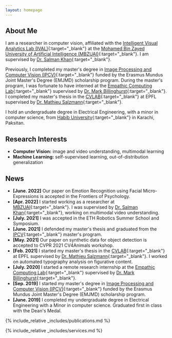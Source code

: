 ```yaml
---
layout: homepage
---
```


## About Me

I am a researcher in computer vision, affiliated with the [Intelligent Visual Analytics Lab (IVAL)](https://www.ival-mbzuai.com/){:target="_blank"} at the [Mohamed Bin Zayed University of Artificial Intelligence (MBZUAI)](https://mbzuai.ac.ae/){:target="_blank"}. I am supervised by [Dr. Salman Khan](https://scholar.google.com.pk/citations?user=M59O9lkAAAAJ&hl=en){:target="_blank"}.

Previously, I completed my master's degree in [Image Processing and Computer Vision (IPCV)](http://ipcv.eu/){:target="_blank"} funded by the Erasmus Mundus Joint Master's Degree (EMJMD) scholarship program. During the master's program, I was fortunate to have interned at  the [Empathic Computing Lab](http://empathiccomputing.org/){:target="_blank"} supervised by [Dr. Mark Billinghurst](https://scholar.google.com/citations?user=S-J_ItYAAAAJ&hl=en){:target="_blank"}. I completed my master's thesis in the [CVLAB](https://www.epfl.ch/labs/cvlab/){:target="_blank"} at EPFL supervised by [Dr. Mathieu Salzmann](https://scholar.google.com/citations?user=n-B0jr4AAAAJ&hl=en&oi=ao){:target="_blank"}.

I hold an undergraduate degree in Electrical Engineering, with a minor in computer science, from [Habib University](https://habib.edu.pk/){:target="_blank"} in Karachi, Paksitan.

## Research Interests

- **Computer Vision:** image and video understanding, multimodal learning
- **Machine Learning:** self-supervised learning, out-of-distribution generalization

## News
- **[June. 2022]** Our paper on Emotion Recognition using Facial Micro-Expressions is accepted in the Frontiers of Psychology.
- **[Apr. 2022]** I started working as a researcher at [MBZUAI](https://mbzuai.ac.ae/){:target="_blank"}. I was supervised by [Dr. Salman Khan](https://scholar.google.com.pk/citations?user=M59O9lkAAAAJ&hl=en){:target="_blank"}, working on multimodal video understanding.
- **[July. 2021]** I was accepted in the ETH Robotics Summer School and Symposium.
- **[June. 2021]** I defended my master's thesis and graduated from the [IPCV](http://ipcv.eu/){:target="_blank"} master's program.
- **[May. 2021]** Our paper on synthetic data for object detection is accepted to CVPR 2021 CV4Animals workshop.
- **[Feb. 2021]** I started my master's thesis in the [CVLAB](https://www.epfl.ch/labs/cvlab/){:target="_blank"} at EPFL supervised by [Dr. Mathieu Salzmann](https://scholar.google.com/citations?user=n-B0jr4AAAAJ&hl=en&oi=ao){:target="_blank"}. I worked on automated typography analysis on figurative content.
- **[July. 2020]** I started a remote research internship at the [Empathic Computing Lab](http://empathiccomputing.org/){:target="_blank"} supervised by [Dr. Mark Billinghurst](https://scholar.google.com/citations?user=S-J_ItYAAAAJ&hl=en){:target="_blank"}.
- **[Sep. 2019]** I started my master's degree in [Image Processing and Computer Vision (IPCV)](http://ipcv.eu/){:target="_blank"} funded by the Erasmus Mundus Joint Master's Degree (EMJMD) scholarship program.
- **[June. 2019]** I completed my undergraduate degree in Electrical Engineering with a Minor in computer science. Graduated first in class with the Dean's Medal.

{% include_relative _includes/publications.md %}

{% include_relative _includes/services.md %}